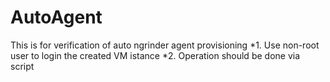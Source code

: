 # AutoAgent
This is for verification of auto ngrinder agent provisioning
 *1. Use non-root user to login the created VM istance
 *2. Operation should be done via script
